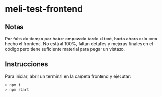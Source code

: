 # meli-test-frontend

## Notas

Por falta de tiempo por haber empezado tarde el test, hasta ahora solo esta hecho el frontend. No está al 100%, 
faltan detalles y mejoras finales en el código pero tiene suficiente material para pegar un vistazo.

## Instrucciones

Para iniciar, abrir un terminal en la carpeta frontend y ejecutar:

``` bash
> npm i
> npm start
```
